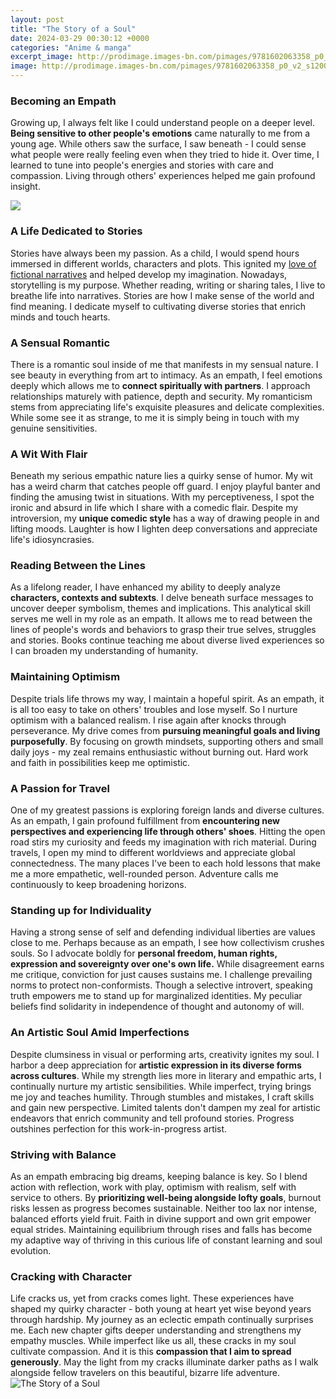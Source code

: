 ```yaml
---
layout: post
title: "The Story of a Soul"
date: 2024-03-29 00:30:12 +0000
categories: "Anime & manga"
excerpt_image: http://prodimage.images-bn.com/pimages/9781602063358_p0_v2_s1200x630.jpg
image: http://prodimage.images-bn.com/pimages/9781602063358_p0_v2_s1200x630.jpg
---
```


### Becoming an Empath 
Growing up, I always felt like I could understand people on a deeper level. **Being sensitive to other people's emotions** came naturally to me from a young age. While others saw the surface, I saw beneath - I could sense what people were really feeling even when they tried to hide it. Over time, I learned to tune into people's energies and stories with care and compassion. Living through others' experiences helped me gain profound insight.

![](http://prodimage.images-bn.com/pimages/9780895551559_p0_v2_s1200x630.jpg)
### A Life Dedicated to Stories  
Stories have always been my passion. As a child, I would spend hours immersed in different worlds, characters and plots. This ignited my [love of fictional narratives](https://store.fi.io.vn/womens-cute-cat-gift-for-men-women-girls-boys-feline-kitten-lovers-v-neck-t-shirt/women&) and helped develop my imagination. Nowadays, storytelling is my purpose. Whether reading, writing or sharing tales, I live to breathe life into narratives. Stories are how I make sense of the world and find meaning. I dedicate myself to cultivating diverse stories that enrich minds and touch hearts.
### A Sensual Romantic 
There is a romantic soul inside of me that manifests in my sensual nature. I see beauty in everything from art to intimacy. As an empath, I feel emotions deeply which allows me to **connect spiritually with partners**. I approach relationships maturely with patience, depth and security. My romanticism stems from appreciating life's exquisite pleasures and delicate complexities. While some see it as strange, to me it is simply being in touch with my genuine sensitivities. 
### A Wit With Flair
Beneath my serious empathic nature lies a quirky sense of humor. My wit has a weird charm that catches people off guard. I enjoy playful banter and finding the amusing twist in situations. With my perceptiveness, I spot the ironic and absurd in life which I share with a comedic flair. Despite my introversion, my **unique comedic style** has a way of drawing people in and lifting moods. Laughter is how I lighten deep conversations and appreciate life's idiosyncrasies.
### Reading Between the Lines  
As a lifelong reader, I have enhanced my ability to deeply analyze **characters, contexts and subtexts**. I delve beneath surface messages to uncover deeper symbolism, themes and implications. This analytical skill serves me well in my role as an empath. It allows me to read between the lines of people's words and behaviors to grasp their true selves, struggles and stories. Books continue teaching me about diverse lived experiences so I can broaden my understanding of humanity.
### Maintaining Optimism
Despite trials life throws my way, I maintain a hopeful spirit. As an empath, it is all too easy to take on others' troubles and lose myself. So I nurture optimism with a balanced realism. I rise again after knocks through perseverance. My drive comes from **pursuing meaningful goals and living purposefully**. By focusing on growth mindsets, supporting others and small daily joys - my zeal remains enthusiastic without burning out. Hard work and faith in possibilities keep me optimistic.
### A Passion for Travel  
One of my greatest passions is exploring foreign lands and diverse cultures. As an empath, I gain profound fulfillment from **encountering new perspectives and experiencing life through others' shoes**. Hitting the open road stirs my curiosity and feeds my imagination with rich material. During travels, I open my mind to different worldviews and appreciate global connectedness. The many places I've been to each hold lessons that make me a more empathetic, well-rounded person. Adventure calls me continuously to keep broadening horizons.
### Standing up for Individuality
Having a strong sense of self and defending individual liberties are values close to me. Perhaps because as an empath, I see how collectivism crushes souls. So I advocate boldly for **personal freedom, human rights, expression and sovereignty over one's own life.** While disagreement earns me critique, conviction for just causes sustains me. I challenge prevailing norms to protect non-conformists. Though a selective introvert, speaking truth empowers me to stand up for marginalized identities. My peculiar beliefs find solidarity in independence of thought and autonomy of will.
### An Artistic Soul Amid Imperfections  
Despite clumsiness in visual or performing arts, creativity ignites my soul. I harbor a deep appreciation for **artistic expression in its diverse forms across cultures**. While my strength lies more in literary and empathic arts, I continually nurture my artistic sensibilities. While imperfect, trying brings me joy and teaches humility. Through stumbles and mistakes, I craft skills and gain new perspective. Limited talents don't dampen my zeal for artistic endeavors that enrich community and tell profound stories. Progress outshines perfection for this work-in-progress artist.  
### Striving with Balance
As an empath embracing big dreams, keeping balance is key. So I blend action with reflection, work with play, optimism with realism, self with service to others. By **prioritizing well-being alongside lofty goals**, burnout risks lessen as progress becomes sustainable. Neither too lax nor intense, balanced efforts yield fruit. Faith in divine support and own grit empower equal strides. Maintaining equilibrium through rises and falls has become my adaptive way of thriving in this curious life of constant learning and soul evolution.
### Cracking with Character 
Life cracks us, yet from cracks comes light. These experiences have shaped my quirky character - both young at heart yet wise beyond years through hardship. My journey as an eclectic empath continually surprises me. Each new chapter gifts deeper understanding and strengthens my empathy muscles. While imperfect like us all, these cracks in my soul cultivate compassion. And it is this **compassion that I aim to spread generously**. May the light from my cracks illuminate darker paths as I walk alongside fellow travelers on this beautiful, bizarre life adventure.
![The Story of a Soul](http://prodimage.images-bn.com/pimages/9781602063358_p0_v2_s1200x630.jpg)